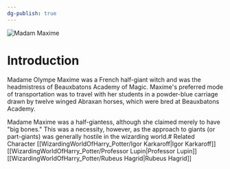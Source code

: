 ```yaml
---
dg-publish: true
---
```

![Madam Maxime](http://rxbg5ysja.bkt.gdipper.com/Madam_Maxime.png)
# Introduction
Madame Olympe Maxime was a French half-giant witch and was the headmistress of Beauxbatons Academy of Magic. Maxime's preferred mode of transportation was to travel with her students in a powder-blue carriage drawn by twelve winged Abraxan horses, which were bred at Beauxbatons Academy.

Madame Maxime was a half-giantess, although she claimed merely to have "big bones." This was a necessity, however, as the approach to giants (or part-giants) was generally hostile in the wizarding world.# Related Character
[[WizardingWorldOfHarry_Potter/Igor Karkaroff\|Igor Karkaroff]]
[[WizardingWorldOfHarry_Potter/Professor Lupin\|Professor Lupin]]
[[WizardingWorldOfHarry_Potter/Rubeus Hagrid\|Rubeus Hagrid]]
